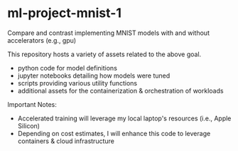 # ml-project-mnist-1
Compare and contrast implementing MNIST models with and without accelerators (e.g., gpu)

This repository hosts a variety of assets related to the above goal.
* python code for model definitions
* jupyter notebooks detailing how models were tuned
* scripts providing various utility functions
* additional assets for the containerization & orchestration of workloads

Important Notes:
* Accelerated training will leverage my local laptop's resources (i.e., Apple Silicon)
* Depending on cost estimates, I will enhance this code to leverage containers & cloud infrastructure
